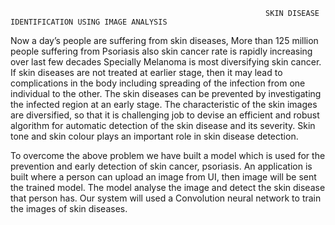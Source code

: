                                                              SKIN DISEASE IDENTIFICATION USING IMAGE ANALYSIS

Now a day’s people are suffering from skin diseases, More than 125 million people suffering from Psoriasis also skin cancer rate is rapidly increasing over last few decades Specially Melanoma is most diversifying skin cancer. 
If skin diseases are not treated at earlier stage, then it may lead to complications in the body including spreading of the infection from one individual to the other. 
The skin diseases can be prevented by investigating the infected region at an early stage. 
The characteristic of the skin images are diversified, so that it is challenging job to devise an efficient and robust algorithm for automatic detection of the skin disease and its severity. 
Skin tone and skin colour plays an important role in skin disease detection.

To overcome the above problem we have built a model which is used for the prevention and early detection of skin cancer, psoriasis. 
An application is built where a person can upload an image from UI, then image will be sent the trained model. 
The model analyse the image and detect the skin disease that person has. 
Our system will used a Convolution neural network to train the images of skin diseases.  

